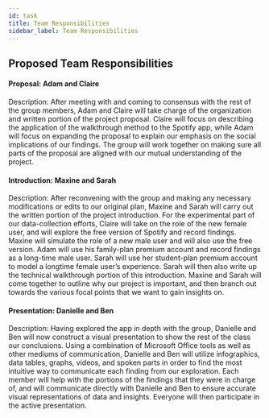 ```yaml
---
id: task
title: Team Responsibilities
sidebar_label: Team Responsibilities
---
```


## Proposed Team Responsibilities

#### Proposal: Adam and Claire
Description: After meeting with and coming to consensus with the rest of the group
members, Adam and Claire will take charge of the organization and written portion of
the project proposal. Claire will focus on describing the application of the walkthrough
method to the Spotify app, while Adam will focus on expanding the proposal to explain
our emphasis on the social implications of our findings. The group will work together on
making sure all parts of the proposal are aligned with our mutual understanding of the
project.

#### Introduction: Maxine and Sarah
Description: After reconvening with the group and making any necessary modifications
or edits to our original plan, Maxine and Sarah will carry out the written portion of the
project introduction. For the experimental part of our data-collection efforts, Claire will
take on the role of the new female user, and will explore the free version of Spotify and
record findings. Maxine will simulate the role of a new male user and will also use the
free version. Adam will use his family-plan premium account and record findings as a
long-time male user. Sarah will use her student-plan premium account to model a longtime female user’s experience. Sarah will then also write up the technical walkthrough
portion of this introduction. Maxine and Sarah will come together to outline why our
project is important, and then branch out towards the various focal points that we want
to gain insights on.

#### Presentation: Danielle and Ben
Description: Having explored the app in depth with the group, Danielle and Ben will
now construct a visual presentation to show the rest of the class our conclusions. Using
a combination of Microsoft Office tools as well as other mediums of communication,
Danielle and Ben will utilize infographics, data tables, graphs, videos, and spoken parts
in order to find the most intuitive way to communicate each finding from our exploration.
Each member will help with the portions of the findings that they were in charge of, and
will communicate directly with Danielle and Ben to ensure accurate visual
representations of data and insights. Everyone will then participate in the active
presentation.